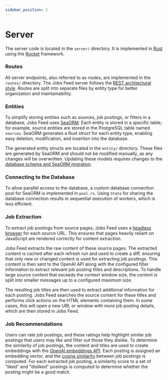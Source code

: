 ```yaml
---
sidebar_position: 1
---
```


# Server

The server code is located in the `server/` directory. It is implemented in [Rust](https://www.rust-lang.org/learn) using the [Rocket](https://rocket.rs/overview/) framework.

### Routes

All server endpoints, also referred to as routes, are implemented in the `routes/` directory. The Jobs Feed server follows the [REST architectural style](https://en.wikipedia.org/wiki/REST). Routes are split into separate files by entity type for better organization and maintainability.

### Entities

To simplify storing entities such as sources, job postings, or filters in a database, Jobs Feed uses [SeaORM](https://www.sea-ql.org/SeaORM). Each entity is stored in a specific table; for example, source entities are stored in the PostgreSQL table named `sources`. SeaORM generates a Rust struct for each entity type, enabling easy deletion, modification, and insertion into the database.

The generated entity structs are located in the `entity/` directory. These files are generated by SeaORM and should not be modified manually, as any changes will be overwritten. Updating these models requires changes to the [database schema and SeaORM migration](database.md).

### Connecting to the Database

To allow parallel access to the database, a custom database connection pool for SeaORM is implemented in `pool.rs`. Using `State` for sharing the database connection results in sequential execution of workers, which is less efficient.

### Job Extraction

To extract job postings from source pages, Jobs Feed uses a [headless browser](https://github.com/rust-headless-chrome/rust-headless-chrome) for each source URL. This ensures that pages heavily reliant on JavaScript are rendered correctly for content extraction.

Jobs Feed extracts the raw content of these source pages. The extracted content is cached after each refresh run and used to create a diff, ensuring that only new or changed content is used for extracting job postings. This content is then sent to the OpenAI API along with the configured filter information to extract relevant job posting titles and descriptions. To handle large source content that exceeds the context window size, the content is split into smaller messages up to a configured maximum size.

The resulting job titles are then used to extract additional information for each posting. Jobs Feed searches the source content for these titles and performs click actions on the HTML elements containing them. In some cases, this will open a new URL or window with more job posting details, which are then stored in Jobs Feed.

### Job Recommendations

Users can rate job postings, and these ratings help highlight similar job postings that users may like and filter out those they dislike. To determine the similarity of job postings, the content and titles are used to create embeddings with the [OpenAI embeddings API](https://platform.openai.com/docs/guides/embeddings). Each posting is assigned an embedding vector, and the [cosine similarity](https://en.wikipedia.org/wiki/Cosine_similarity) between job postings is computed. For each extracted job posting, a similarity score to a set of "liked" and "disliked" postings is computed to determine whether the posting might be a good match.


